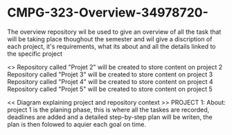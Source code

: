 # CMPG-323-Overview-34978720-

The overview repository wil be used to give an overview of all the task that will be taking place thoughout the semester and wil give a discription of each project, it's requirements, what its about and all the details linked to the specific project


<<Repositories to be created:>>
    Repository called "Projet 2" will be created to store content on project 2 
    Repository called "Projet 3" will be created to store content on project 3 
    Repository called "Projet 4" will be created to store content on project 4 
    Repository called "Projet 5" will be created to store content on project 5 

<< Diagram explaining project and repository context >>
    PROJECT 1:
    About: project 1 is the planing phase, this is where all the taskes are recorded, deadlines are added and a detailed step-by-step plan will be writen, the plan is then        folowed to aquier each goal on time.

    
  
